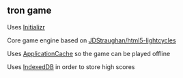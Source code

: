 ## tron game

Uses [Initializr](http://www.initializr.com/)

Core game engine based on [JDStraughan/html5-lightcycles](https://github.com/JDStraughan/html5-lightcycles)

Uses [ApplicationCache](http://www.whatwg.org/specs/web-apps/current-work/#applicationcache) so the game can be played offline

Uses [IndexedDB](http://www.w3.org/TR/IndexedDB/) in order to store high scores